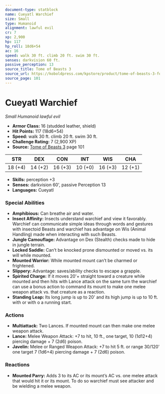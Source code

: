 ```yaml
---
document-type: statblock
name: Cueyatl Warchief
size: Small
type: Humanoid
alignment: lawful evil
cr: 7
xp: 2,900
hp: 117
hp_roll: 18d6+54
ac: 16
speed: walk 30 ft. climb 20 ft. swim 30 ft.
senses: darkvision 60 ft. 
passive_perception: 13
source_title: Tome of Beasts 3
source_url: https://koboldpress.com/kpstore/product/tome-of-beasts-3-for-5th-edition/
source_page: 101
---
```


# Cueyatl Warchief

*Small* *Humanoid* *lawful evil*

- **Armor Class:** 16 (studded leather, shield)
- **Hit Points:** 117 (18d6+54)
- **Speed:** walk 30 ft. climb 20 ft. swim 30 ft.
- **Challenge Rating:** 7 (2,900 XP)
- **Source:** [Tome of Beasts 3](https://koboldpress.com/kpstore/product/tome-of-beasts-3-for-5th-edition/) page 101

| STR | DEX | CON | INT | WIS | CHA |
| --- | --- | --- | --- | --- | --- |
| 18 (+4) | 14 (+2) | 16 (+3) | 10 (+0) | 16 (+3) | 12 (+1) |

- **Skills:** perception +3
- **Senses:** darkvision 60', passive Perception 13
- **Languages:** Cueyatl

### Special Abilities

- **Amphibious:** Can breathe air and water.
- **Insect Affinity:** Insects understand warchief and view it favorably. Warchief can communicate simple ideas through words and gestures with insectoid Beasts and warchief has advantage on Wis (Animal Handling) made when interacting with such Beasts.
- **Jungle Camouflage:** Advantage on Dex (Stealth) checks made to hide in jungle terrain.
- **Locked Saddle:** Can’t be knocked prone dismounted or moved vs. its will while mounted.
- **Mounted Warrior:** While mounted mount can’t be charmed or frightened.
- **Slippery:** Advantage: saves/ability checks to escape a grapple.
- **Spirited Charge:** If it moves 20'+ straight toward a creature while mounted and then hits with Lance attack on the same turn the warchief can use a bonus action to command its mount to make one melee weapon attack vs. that creature as a reaction.
- **Standing Leap:** Its long jump is up to 20' and its high jump is up to 10 ft. with or with o a running start.

### Actions

- **Multiattack:** Two Lances. If mounted mount can then make one melee weapon attack.
- **Lance:** Melee Weapon Attack: +7 to hit, 10 ft., one target, 10 (1d12+4) piercing damage + 7 (2d6) poison.
- **Javelin:** Melee or Ranged Weapon Attack: +7 to hit 5 ft. or range 30/120' one target 7 (1d6+4) piercing damage + 7 (2d6) poison.

### Reactions

- **Mounted Parry:** Adds 3 to its AC or its mount’s AC vs. one melee attack that would hit it or its mount. To do so warchief must see attacker and be wielding a melee weapon.
